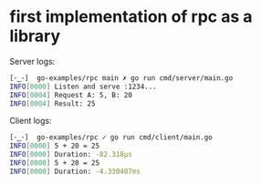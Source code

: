 # first implementation of rpc as a library

Server logs:

```bash
[･‿･]  go-examples/rpc main ✗ go run cmd/server/main.go
INFO[0000] Listen and serve :1234...
INFO[0004] Request A: 5, B: 20
INFO[0004] Result: 25
```

Client logs:
```bash
[･‿･]  go-examples/rpc ✓ go run cmd/client/main.go 
INFO[0000] 5 + 20 = 25
INFO[0000] Duration: -82.318µs
INFO[0000] 5 + 20 = 25
INFO[0000] Duration: -4.330407ms
```
